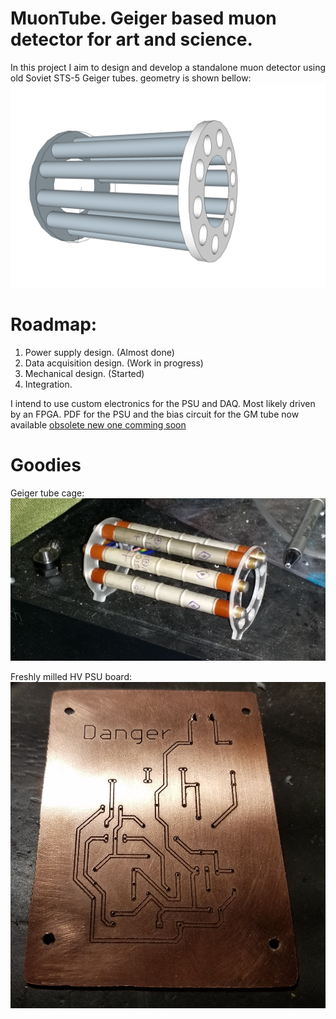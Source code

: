 # MuonTube. Geiger based muon detector for art and science. 
In this project I aim to design and develop a standalone muon detector using old Soviet STS-5  Geiger tubes.  geometry is shown bellow:
![Geiger](https://raw.githubusercontent.com/sergey-negrashov/muon-tube/master/resource/giger.png "Detector Geometry")


# Roadmap:
1. Power supply design. (Almost done)
2. Data acquisition design. (Work in progress)
3. Mechanical design. (Started)
4. Integration.

I intend to use custom electronics for the PSU and DAQ. Most likely driven by an FPGA. 
PDF for the PSU and the bias circuit for the GM tube now available [obsolete new one comming soon](https://github.com/sergey-negrashov/muon-tube/raw/master/Schematics/PSU.pdf)

# Goodies 
Geiger tube cage:
![Geiger](https://raw.githubusercontent.com/sergey-negrashov/muon-tube/master/resource/tubesarein.jpg "Geiger tube cage")

Freshly milled HV PSU board:
![Geiger](https://raw.githubusercontent.com/sergey-negrashov/muon-tube/master/resource/mill1.jpg "Freshly milled HV PSU board")

